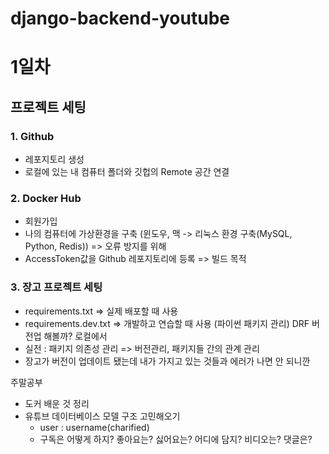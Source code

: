 # django-backend-youtube

# 1일차

## 프로젝트 세팅

### 1. Github

- 레포지토리 생성
- 로컬에 있는 내 컴퓨터 폴더와 깃헙의 Remote 공간 연결

### 2. Docker Hub

- 회원가입
- 나의 컴퓨터에 가상환경을 구축 (윈도우, 맥 -> 리눅스 환경 구축(MySQL, Python, Redis)) => 오류 방지를 위해
- AccessToken값을 Github 레포지토리에 등록 => 빌드 목적

### 3. 장고 프로젝트 세팅

- requirements.txt => 실제 배포할 때 사용
- requirements.dev.txt => 개발하고 연습할 때 사용 (파이썬 패키지 관리) DRF 버전업 해볼까? 로컬에서
- 실전 : 패키지 의존성 관리 => 버전관리, 패키지들 간의 관계 관리
- 장고가 버전이 업데이트 됐는데 내가 가지고 있는 것들과 에러가 나면 안 되니깐

주말공부
- 도커 배운 것 정리
- 유튜브 데이터베이스 모델 구조 고민해오기
    - user : username(charified)
    - 구독은 어떻게 하지? 좋아요는? 싫어요는? 어디에 담지? 비디오는? 댓글은?